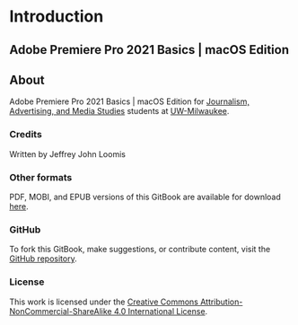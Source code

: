 # Introduction

## Adobe Premiere Pro 2021 Basics | macOS Edition

## About

Adobe Premiere Pro 2021 Basics | macOS Edition for [Journalism, Advertising, and Media Studies](http://uwm.edu/journalism-advertising-media-studies/) students at [UW-Milwaukee](http://uwm.edu).

### Credits

Written by Jeffrey John Loomis

### Other formats

PDF, MOBI, and EPUB versions of this GitBook are available for download [here](https://www.gitbook.com/book/jjloomis/adobe-premiere-basic-video-editing/details).

### GitHub

To fork this GitBook, make suggestions, or contribute content, visit the [GitHub repository](https://github.com/jjloomis/adobe-premiere-basic-video-editing).

### License

This work is licensed under the [Creative Commons Attribution-NonCommercial-ShareAlike 4.0 International License](https://creativecommons.org/licenses/by-nc-sa/4.0/).
